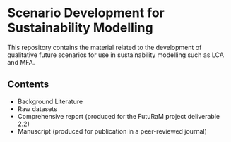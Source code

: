 # Scenario Development for Sustainability Modelling

This repository contains the material related to the development of qualitative future scenarios for use in sustainability modelling such as LCA and MFA.

## Contents

* Background Literature
* Raw datasets
* Comprehensive report (produced for the FutuRaM project deliverable 2.2)
* Manuscript (produced for publication in a peer-reviewed journal)

